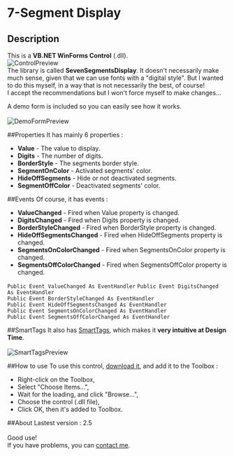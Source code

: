 # 7-Segment Display
## Description
This is a **VB.NET WinForms Control** (.dll).<br>
![ControlPreview](https://dl.dropboxusercontent.com/s/9ytak1vcg684m2y/SevenSegDisplay.png)
<br>The library is called **SevenSegmentsDisplay**. It doesn't necessarily make much sense, given that we can use fonts with a "digital style". But I wanted to do this myself, in a way that is not necessarily the best, of course!<br>I accept the recommendations but I won't force myself to make changes...

A demo form is included so you can easily see how it works.<br><br>
![DemoFormPreview](https://dl.dropboxusercontent.com/s/1b59ju3pcx91fqn/DemoForm.png)

##Properties
It has mainly 6 properties :<br>
* **Value** - The value to display.
* **Digits** - The number of digits.
* **BorderStyle** - The segments border style.
* **SegmentOnColor** - Activated segments' color.
* **HideOffSegments** - Hide or not deactivated segments.
* **SegmentOffColor** - Deactivated segments' color.

##Events
Of course, it has events :
* **ValueChanged** - Fired when Value property is changed.
* **DigitsChanged** - Fired when Digits property is changed.
* **BorderStyleChanged** - Fired when BorderStyle property is changed.
* **HideOffSegmentsChanged** - Fired when HideOffSegments property is changed.
* **SegmentsOnColorChanged** - Fired when SegmentsOnColor property is changed.
* **SegmentsOffColorChanged** - Fired when SegmentsOffColor property is changed.

`Public Event ValueChanged As EventHandler`
`Public Event DigitsChanged As EventHandler`<br>
`Public Event BorderStyleChanged As EventHandler`<br>
`Public Event HideOffSegmentsChanged As EventHandler`<br>
`Public Event SegmentsOnColorChanged As EventHandler`<br>
`Public Event SegmentsOffColorChanged As EventHandler`<br>

##SmartTags
It also has [SmartTags](https://msdn.microsoft.com/en-us/library/ms171829.aspx?f=255&MSPPError=-2147217396), which makes it **very intuitive at Design Time**.<br><br>
![SmartTagsPreview](https://dl.dropboxusercontent.com/s/l59bdn8vig348ae/SmartTags.png)

##How to use
To use this control, [download it](https://raw.githubusercontent.com/Drarig29/7-SegmentDisplay/master/SevenSegDisplay/bin/Release/SevenSegDisplay.dll), and add it to the Toolbox :<br>
* Right-click on the Toolbox,
* Select "Choose Items...",
* Wait for the loading, and click "Browse...",
* Choose the control (.dll file),
* Click OK, then it's added to Toolbox.

##About
Lastest version : 2.5<br><br>
Good use!<br>
If you have problems, you can [contact me](mailto:corentinleguitariste@hotmail.fr).

